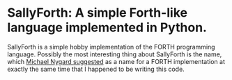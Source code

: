 # SallyForth: A simple Forth-like language implemented in Python.

SallyForth is a simple hobby implementation of the FORTH programming
language. Possibly the most interesting thing about SallyForth is the
name, which 
[Michael Nygard suggested](https://twitter.com/mtnygard/status/1249781530219642883)
as a name for a FORTH implementation
at exactly the same time that I happened to be writing this code.
